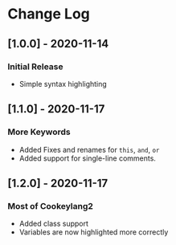 # Change Log
## [1.0.0] - 2020-11-14
### Initial Release
- Simple syntax highlighting

## [1.1.0] - 2020-11-17
### More Keywords
- Added Fixes and renames for `this`, `and`, `or`
- Added support for single-line comments.

## [1.2.0] - 2020-11-17
### Most of Cookeylang2
- Added class support
- Variables are now highlighted more correctly